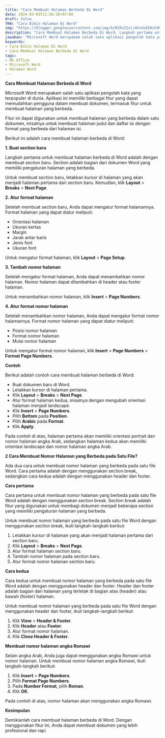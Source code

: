 ```yaml
---
title: "Cara Membuat Halaman Berbeda Di Word"
date: 2024-03-03T21:56:10+07:00
draft: false
fKW: "Cara Bikin Halaman Di Word"
img: "https://blogger.googleusercontent.com/img/b/R29vZ2xl/AVvXsEhKnlHV9CFMJze5whpU3QdcS_muMOWmBhOuqa35rZO8JQFBrUNjJgZOe-BxoZTbJjcQIKu_hrt4uFGDzI0y5dRzysgZ6dWPc3niEAwJpe5rp7QI99T0eHLmD7pzCmV7ZmU3mULZBPIIcs9bXKY8TwoGHJw38R9N6bC6OKtbfWG53oAqYnaOljB6h1Z7cAL_/s480/cara-bikin-halaman-di-word.webp"
description: "Cara Membuat Halaman Berbeda Di Word, Langkah pertama untuk membuat halaman berbeda di Word adalah dengan membuat section baru."
jawaban: "Microsoft Word merupakam salah satu aplikasi pengolah kata yang terpopuler di dunia. Aplikasi ini memiliki berbagai fitur yang dapat memudahkan pengguna dalam membuat dokumen, termasuk fitur untuk membuat halaman yang berbeda."
keywords:
- Cara Bikin Halaman Di Word
- Cara Membuat Halaman Berbeda Di Word
tags:
- MS Office
- Microsoft Word
- Halaman Word
---
```


**Cara Membuat Halaman Berbeda di Word**

Microsoft Word merupakam salah satu aplikasi pengolah kata yang terpopuler di dunia. Aplikasi ini memiliki berbagai fitur yang dapat memudahkan pengguna dalam membuat dokumen, termasuk fitur untuk membuat halaman yang berbeda.

Fitur ini dapat digunakan untuk membuat halaman yang berbeda dalam satu dokumen, misalnya untuk membuat halaman judul dan daftar isi dengan format yang berbeda dari halaman isi.

Berikut ini adalah cara membuat halaman berbeda di Word:

**1. Buat section baru**

Langkah pertama untuk membuat halaman berbeda di Word adalah dengan membuat section baru. Section adalah bagian dari dokumen Word yang memiliki pengaturan halaman yang berbeda.

Untuk membuat section baru, letakkan kursor di halaman yang akan menjadi halaman pertama dari section baru. Kemudian, klik **Layout** > **Breaks** > **Next Page**.

**2. Atur format halaman**

Setelah membuat section baru, Anda dapat mengatur format halamannya. Format halaman yang dapat diatur meliputi:

* Orientasi halaman
* Ukuran kertas
* Margin
* Jarak antar baris
* Jenis font
* Ukuran font

Untuk mengatur format halaman, klik **Layout** > **Page Setup**.

**3. Tambah nomor halaman**

Setelah mengatur format halaman, Anda dapat menambahkan nomor halaman. Nomor halaman dapat ditambahkan di header atau footer halaman.

Untuk menambahkan nomor halaman, klik **Insert** > **Page Numbers**.

**4. Atur format nomor halaman**

Setelah menambahkan nomor halaman, Anda dapat mengatur format nomor halamannya. Format nomor halaman yang dapat diatur meliputi:

* Posisi nomor halaman
* Format nomor halaman
* Mulai nomor halaman

Untuk mengatur format nomor halaman, klik **Insert** > **Page Numbers** > **Format Page Numbers**.

**Contoh**

Berikut adalah contoh cara membuat halaman berbeda di Word:

* Buat dokumen baru di Word.
* Letakkan kursor di halaman pertama.
* Klik **Layout** > **Breaks** > **Next Page**.
* Atur format halaman kedua, misalnya dengan mengubah orientasi halaman menjadi landscape.
* Klik **Insert** > **Page Numbers**.
* Pilih **Bottom** pada **Position**.
* Pilih **Arabic** pada **Format**.
* Klik **Apply**.

Pada contoh di atas, halaman pertama akan memiliki orientasi portrait dan nomor halaman angka Arab, sedangkan halaman kedua akan memiliki orientasi landscape dan nomor halaman angka Arab.

**2 Cara Membuat Nomor Halaman yang Berbeda pada Satu File?**

Ada dua cara untuk membuat nomor halaman yang berbeda pada satu file Word. Cara pertama adalah dengan menggunakan section break, sedangkan cara kedua adalah dengan menggunakan header dan footer.

**Cara pertama**

Cara pertama untuk membuat nomor halaman yang berbeda pada satu file Word adalah dengan menggunakan section break. Section break adalah fitur yang digunakan untuk membagi dokumen menjadi beberapa section yang memiliki pengaturan halaman yang berbeda.

Untuk membuat nomor halaman yang berbeda pada satu file Word dengan menggunakan section break, ikuti langkah-langkah berikut:

1. Letakkan kursor di halaman yang akan menjadi halaman pertama dari section baru.
2. Klik **Layout** > **Breaks** > **Next Page**.
3. Atur format halaman section baru.
4. Tambah nomor halaman pada section baru.
5. Atur format nomor halaman section baru.

**Cara kedua**

Cara kedua untuk membuat nomor halaman yang berbeda pada satu file Word adalah dengan menggunakan header dan footer. Header dan footer adalah bagian dari halaman yang terletak di bagian atas (header) atau bawah (footer) halaman.

Untuk membuat nomor halaman yang berbeda pada satu file Word dengan menggunakan header dan footer, ikuti langkah-langkah berikut:

1. Klik **View** > **Header & Footer**.
2. Klik **Header** atau **Footer**.
3. Atur format nomor halaman.
4. Klik **Close Header & Footer**.

**Membuat nomor halaman angka Romawi**

Selain angka Arab, Anda juga dapat menggunakan angka Romawi untuk nomor halaman. Untuk membuat nomor halaman angka Romawi, ikuti langkah-langkah berikut:

1. Klik **Insert** > **Page Numbers**.
2. Pilih **Format Page Numbers**.
3. Pada **Number Format**, pilih **Roman**.
4. Klik **OK**.

Pada contoh di atas, nomor halaman akan menggunakan angka Romawi.

**Kesimpulan**

Demikianlah cara membuat halaman berbeda di Word. Dengan menggunakan fitur ini, Anda dapat membuat dokumen yang lebih profesional dan rapi.